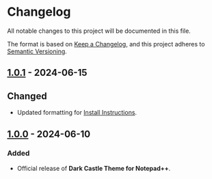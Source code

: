 # Changelog

All notable changes to this project will be documented in this file.

The format is based on [Keep a Changelog](https://keepachangelog.com/en/1.1.0/),
and this project adheres to [Semantic Versioning](https://semver.org/spec/v2.0.0.html).

## [1.0.1] - 2024-06-15

## Changed

- Updated formatting for [Install Instructions](../INSTALL.md).

## [1.0.0] - 2024-06-10

### Added

- Official release of **Dark Castle Theme for Notepad++**.

[1.0.1]: https://github.com/scottgriv/Dark-Castle-Notepad-Plus-Plus/compare/v1.0.0...v1.0.1
[1.0.0]: https://github.com/scottgriv/Dark-Castle-Notepad-Plus-Plus/releases/tag/v1.0.0
